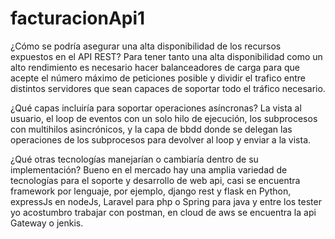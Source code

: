 # facturacionApi1
¿Cómo se podría asegurar una alta disponibilidad de los recursos expuestos en el API REST?
Para tener tanto una alta disponibilidad como un alto rendimiento es necesario hacer balanceadores de carga para que acepte el número máximo de peticiones posible y dividir el trafico entre distintos servidores que sean capaces de soportar todo el tráfico necesario.

¿Qué capas incluiría para soportar operaciones asíncronas?
La vista al usuario, el loop de eventos con un solo hilo de ejecución, los subprocesos con multihilos asincrónicos, y la capa de bbdd donde se delegan las operaciones de los subprocesos para devolver al loop y enviar a la vista.

¿Qué otras tecnologías manejarían o cambiaría dentro de su implementación?
Bueno en el mercado hay una amplia variedad de tecnologías para el soporte y desarrollo de web api, casi se encuentra framework por lenguaje, por ejemplo, django rest y flask en Python, expressJs en nodeJs, Laravel para php o Spring para java y entre los tester yo acostumbro trabajar con postman, en cloud de aws se encuentra la api Gateway o jenkis.
